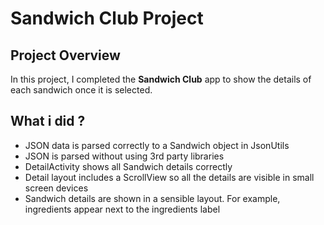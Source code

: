 # Sandwich Club Project

## Project Overview
In this project, I completed the **Sandwich Club** app to
show the details of each sandwich once it is selected.

## What i did ?
- JSON data is parsed correctly to a Sandwich object in JsonUtils
- JSON is parsed without using 3rd party libraries
- DetailActivity shows all Sandwich details correctly
- Detail layout includes a ScrollView so all the details are visible in small screen devices
- Sandwich details are shown in a sensible layout. For example, ingredients appear next to the ingredients label